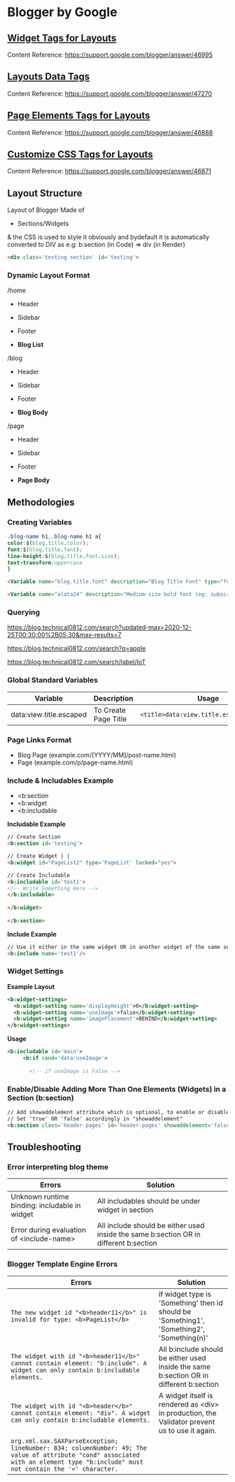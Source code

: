# Blogger by Google


## [Widget Tags for Layouts](Widget_Tags/README.MD)
Content Reference: https://support.google.com/blogger/answer/46995

## [Layouts Data Tags](Layouts_Data_Tags/README.MD)
Content Reference: https://support.google.com/blogger/answer/47270

## [Page Elements Tags for Layouts](Page_Elements_Tags/README.MD)
Content Reference: https://support.google.com/blogger/answer/46888

## [Customize CSS Tags for Layouts](Customize_CSS_Tags/README.MD)
Content Reference: https://support.google.com/blogger/answer/46871


## Layout Structure

Layout of Blogger Made of
- Sections/Widgets

& the CSS is used to style it obviously and bydefault it is automatically converted to DIV as
  e.g:  b:section (in Code) => div (in Render)

```html
<div class='testing section' id='testing'>
```

### Dynamic Layout Format

/home
- Header
- Sidebar
- Footer

- **Blog List**

/blog
- Header
- Sidebar
- Footer

- **Blog Body**

/page
- Header
- Sidebar
- Footer

- **Page Body**



## Methodologies

### Creating Variables

```css
.blog-name h1,.blog-name h1 a{
color:$(blog.title.color);
font:$(blog.title.font);
line-height:$(blog.title.font.size);
text-transform:uppercase
}
```

```html
<Variable name="blog.title.font" description="Blog Title Font" type="font" default="$(alata24)"  value="700 24px Alata, sans-serif"/>

<Variable name="alata24" description="Medium-size bold font (eg: subscribe popup title)" type="font" default="700 24px Alata, sans-serif" hideEditor="true"  value="700 24px Alata, sans-serif"/>
```

### Querying

https://blog.technical0812.com/search?updated-max=2020-12-25T00:30:00%2B05:30&max-results=7

https://blog.technical0812.com/search?q=apple

https://blog.technical0812.com/search/label/IoT

### Global Standard Variables

Variable | Description | Usage
---------|-------------|------
data:view.title.escaped | To Create Page Title | ```<title>data:view.title.escaped</title>```


### Page Links Format
- Blog Page (example.com/[YYYY/MM]/post-name.html)
- Page (example.com/p/page-name.html)


### Include & Includables Example

- <b:section
- <b:widget
- <b:includable

**Includable Example**

```html
// Create Section
<b:section id='testing'>    

// Create Widget | | 
<b:widget id="PageList2" type='PageList' locked="yes">

// Create Includable
<b:includable id='test1'>
<!-- Write Something Here -->
</b:includable>
      
</b:widget>
  
</b:section>
```

**Include Example**

```html
// Use it either in the same widget OR in another widget of the same section OR use it in different section
<b:include name='test1'/>
```

### Widget Settings

**Example Layout**

```xml
<b:widget-settings>
  <b:widget-setting name='displayHeight'>0</b:widget-setting>
  <b:widget-setting name='useImage'>false</b:widget-setting>
  <b:widget-setting name='imagePlacement'>BEHIND</b:widget-setting>
</b:widget-settings>
```

**Usage**

```xml
<b:includable id='main'>
     <b:if cond='data:useImage'>
       
       <!-- if useImage is False -->

```

### Enable/Disable Adding More Than One Elements (Widgets) in a Section (b:section)

```html
// Add showaddelement attribute which is optional, to enable or disable the adding elements in a single widgets using Layout Editor on Blogger GUI
// Set 'true' OR 'false' accordingly in "showaddelement"
<b:section class='header-pages' id='header-pages' showaddelement='false'>
```

## Troubleshooting

### Error interpreting blog theme

Errors | Solution
-------|---------
Unknown runtime binding: includable in widget | All includables should be under widget in section
Error during evaluation of \<include-name\> | All include should be either used inside the same b:section OR in different b:section

### Blogger Template Engine Errors

Errors | Solution
-------|---------
```The new widget id "<b>header11</b>" is invalid for type: <b>PageList</b>``` | if widget type is 'Something' then id should be 'Something1', 'Something2', 'Something(n)'
```The widget with id "<b>header11</b>" cannot contain element: "b:include". A widget can only contain b:includable elements.``` | All b:include should be either used inside the same b:section OR in different b:section
```The widget with id "<b>header</b>" cannot contain element: "div". A widget can only contain b:includable elements.``` | A widget itself is rendered as \<div\> in production, the Validator prevent us to use it again.
```org.xml.sax.SAXParseException; lineNumber: 834; columnNumber: 49; The value of attribute "cond" associated with an element type "b:include" must not contain the '<' character.``` | 
